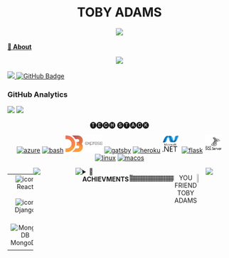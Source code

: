 
<!-- Title -->
<h1 align="center" title="...and I'm happy to see you here :)">TOBY ADAMS  </a></h1>
<p align="center">

 <a href="https://github.com/getintorj/readme-typing-svg">
    <img src="https://github.com/codeWizard337/codewizard337-portfolio/blob/master/gif/portfolio.gif">   
</p>

  <b>👤 About</b>
<p align="center">
 
  <a href="https://github.com/getintorj/readme-typing-svg">
    <img src="https://readme-typing-svg.demolab.com/?lines=SOFTWARE%20ENGINEER%20;ETHICAL%20HACKER%20;FULL-STACK%20WEB%20AND%20APP%20DEVELOPER;ARTIFICIAL%20INTELLIGENCE (AI);PROGRAMMER%20;YOUTUBER%20;EXPERIENCED%20UI%2FUX%20DESIGNER;3%2B%20YEAR's%20OF%20CODING%20EXPERIENCE;ALWAYS%20LEARNING%20NEW%20THINGS&font=Fira%20Code&center=true&width=440&height=45&color=20C20E&vCenter=true&pause=1000&size=22" /></a>
</p>
       
   <a href="https://github.com/codewizard337/github-profile-views-counter">
   <img src="https://komarev.com/ghpvc/?username=codewizard337">
</a>  
    <a href="https://github.com/codewizard337?tab=followers">
        <img src="https://img.shields.io/github/followers/codewizard337?label=Followers&style=social" alt="GitHub Badge">
    </a>  

</details>

  <!-- Metrics -->
  ### GitHub Analytics
 
<img width="400" src="https://github-readme-stats.vercel.app/api?username=codewizard337&count_private=true&show_icons=true&theme=react" />  <img width="425" src="https://streak-stats.demolab.com/?user=codewizard337&theme=react" />
<p align="center"> 
 🅣🅔🅒🅗 🅢🅣🅐🅒🅚<br>
  </p>
<p align="center">
  <a href="https://azure.microsoft.com/en-in/" target="_blank"><img src="https://www.vectorlogo.zone/logos/microsoft_azure/microsoft_azure-icon.svg" alt="azure" width="40" height="40" /></a>
  <a href="https://www.gnu.org/software/bash/" target="_blank"><img src="https://www.vectorlogo.zone/logos/gnu_bash/gnu_bash-icon.svg" alt="bash" width="40" height="40" /></a>
  <a href="https://d3js.org/" target="_blank"><img src="https://raw.githubusercontent.com/devicons/devicon/master/icons/d3js/d3js-original.svg" alt="d3js" width="40" height="40" /></a>
  <a href="https://expressjs.com" target="_blank"><img src="https://raw.githubusercontent.com/devicons/devicon/master/icons/express/express-original-wordmark.svg" alt="express" width="40" height="40" /></a>
  <a href="https://www.gatsbyjs.com/" target="_blank"><img src="https://www.vectorlogo.zone/logos/gatsbyjs/gatsbyjs-icon.svg" alt="gatsby" width="40" height="40" /></a>
  <a href="https://heroku.com" target="_blank"><img src="https://www.vectorlogo.zone/logos/heroku/heroku-icon.svg" alt="heroku" width="40" height="40" /></a>
  <a href="https://dotnet.microsoft.com/" target="_blank"><img src="https://raw.githubusercontent.com/devicons/devicon/master/icons/dot-net/dot-net-original-wordmark.svg" alt="dotnet" width="40" height="40" /></a>
  <a href="https://flask.palletsprojects.com/" target="_blank"><img src="https://www.vectorlogo.zone/logos/pocoo_flask/pocoo_flask-icon.svg" alt="flask" width="40" height="40" /></a>
  <a href="https://www.microsoft.com/en-us/sql-server" target="_blank"><img src="https://raw.githubusercontent.com/devicons/devicon/master/icons/microsoftsqlserver/microsoftsqlserver-plain-wordmark.svg" alt="Microsoft SQL Server" width="40" height="40" /></a>
<a href="https://www.linux.org" target="_blank"><img src="https://upload.wikimedia.org/wikipedia/commons/thumb/2/2b/Kali-dragon-icon.svg/2048px-Kali-dragon-icon.svg.png" alt="linux" width="50" height="50" /></a>
<a href="https://www.apple.com/macos/sonoma/" target="_blank"><img src="https://www.svgrepo.com/show/349442/macos.svg" alt="macos" width="40" height="40" /></a>
</p>

<div style="display: flex; align-items: flex-start; align: center">
<table align="center">
  <tr>
    <td align="center" width="96">
        <img src="https://techstack-generator.vercel.app/react-icon.svg" alt="icon" width="40" height="40" />
      <br>React
    </td>
    <td align="center" width="96">
      <a href="https://www.python.org/">
        <img src="https://techstack-generator.vercel.app/python-icon.svg" alt="icon" width="40" height="40" />
      </a>
      <br>Python
    </td>
    <td align="center" width="96">
        <img src="https://techstack-generator.vercel.app/js-icon.svg" alt="icon" width="40" height="40" />
      <br>JavaScript
    </td>
    <td align="center" width="96">
        <img src="https://techstack-generator.vercel.app/cpp-icon.svg" alt="icon" width="40" height="40" />
      <br>C++
    </td>
    <td align="center" width="96">
        <img src="https://techstack-generator.vercel.app/webpack-icon.svg" alt="icon" width="40" height="40" />
      <br>Webpack
    </td>
    <td align="center" width="96">
        <img src="https://techstack-generator.vercel.app/mysql-icon.svg" alt="icon" width="40" height="40" />
      <br>MySQL
    </td>
    <td align="center" width="96">
        <img src="https://techstack-generator.vercel.app/ts-icon.svg" alt="icon" width="40" height="40" />
      <br>TypeScript
    </td>
    <td align="center" width="96">
        <img src="https://techstack-generator.vercel.app/aws-icon.svg" alt="icon" width="40" height="40" />
      <br>AWS
    </td>
    <td align="center" width="96">
        <img src="https://techstack-generator.vercel.app/csharp-icon.svg" alt="icon" width="40" height="40" />
      <br>C#
    </td>
  </tr>
  <tr>
  <td align="center" width="96">
        <img src="https://techstack-generator.vercel.app/django-icon.svg" alt="icon" width="40" height="40" />
      <br>Django
    <td align="center" width="96">
        <img src="https://techstack-generator.vercel.app/github-icon.svg" alt="icon" width="40" height="40" />
      <br>Github
    </td>
    <td align="center" width="96"> 
        <img src="https://user-images.githubusercontent.com/25181517/192108372-f71d70ac-7ae6-4c0d-8395-51d8870c2ef0.png" width="40" height="40" alt="Git" />
      <br>Git
    </td>
    <td align="center"  width="96">
        <img src="https://skillicons.dev/icons?i=laravel" width="40" height="40" alt="Laravel" />
      <br>Laravel
    </td>
    <td align="center"  width="96">
        <img src="https://skillicons.dev/icons?i=html" width="40" height="40" alt="HTML5" />
      <br>HTML5
    </td>
    <td align="center" width="96">
        <img src="https://skillicons.dev/icons?i=css" width="40" height="40" alt="css" />
      <br>CSS
    </td>
    <td align="center"  width="96">
        <img src="https://skillicons.dev/icons?i=bootstrap" width="40" height="40" alt="bootstrap" />
      <br>Bootstrap
    </td>
    <td align="center" width="96">
        <img src="https://raw.githubusercontent.com/devicons/devicon/master/icons/android/android-original-wordmark.svg" width="40" height="40" alt="tailwind" />
      <br>Android
    </td>
    <td align="center" width="96">
        <img src="https://skillicons.dev/icons?i=jquery"width="40" height="40" alt="jQuery" />
      <br>jQuery
    </td>
  </tr>
 <tr>
      <td align="center" width="96">
        <img src="https://skillicons.dev/icons?i=mongodb" width="40" height="40" alt="MongoDB" />
      <br>MongoDB
    </td>
        <td align="center" width="96">
        <img src="https://skillicons.dev/icons?i=nodejs" width="40" height="40" alt="Nodejs" />
      <br>Nodejs
      </td>
      </td>
    <td align="center" width="96">
        <img src="https://skillicons.dev/icons?i=php" width="40" height="40" alt="PHP" />
      <br>PHP
    </td>
            <td align="center" width="96">
        <img src="https://skillicons.dev/icons?i=vscode" width="40" height="40" alt="VsCode" />
      <br>VsCode
    </td>
              <td align="center" width="96">
        <img src="https://skillicons.dev/icons?i=wordpress" width="40" height="40" alt="WordPress" />
      <br>WordPress
    </td>
              <td align="center" width="96">
        <img src="https://raw.githubusercontent.com/devicons/devicon/master/icons/dot-net/dot-net-original-wordmark.svg" width="40" height="40" alt="Vue" />
      <br>Dotnet
  <td align="center" width="96">
      <a href="#macropower-tech">
        <img src="https://www.vectorlogo.zone/logos/sqlite/sqlite-icon.svg" alt="icon" width="40" height="40" />
      </a>
      <br>SQLite
    </td>
              <td align="center" width="96">
        <img src="https://raw.githubusercontent.com/devicons/devicon/master/icons/java/java-original.svg" width="40" height="40" alt="https://www.java.com" />
      <br>Java
    </td>
    <td align="center" width="96">
        <img src="https://skillicons.dev/icons?i=postgres" width="40" height="40" alt="PostgreSQL" />
      <br>PostgreSQL
    </td>
 </tr>
</table>
<br><br>



<img width="830" src="https://github-readme-activity-graph.vercel.app/graph?username=codewizard337&bg_color=21232a&color=a8eeff&line=61dafb&point=f0fcff&area=true&hide_border=false" />
<img height="180em" align="center" src="https://github-readme-stats.vercel.app/api/top-langs/?username=codewizard337&layout=compact&langs_count=7&theme=dracula"/>





---

<p align="center">
      <!-- Achievements -->
<details>
  <summary><b>📰 ACHIEVMENTS </b></summary>
    <p>
       
This repository showcases a collection of my certifications.

## Certifications

 | Badge | DIGITAL BADGES | Description |
| ------------ | ----------- | ----- |
 [![Python Essentials 1](./Certification/python-essentials-1.png)](https://www.credly.com/badges/c7f8e359-72d5-4052-9fc7-8bdb3d061614/public_url)  | [Python Essentials 1 ](./Certification/Python_Essentials-1.pdf).  | Cisco's Python Essentials 1 certification: Mastery of Python basics, key for network automation and scripting |
| [![Python Essentials-2 ](./Certification/Python-Essentials-2.png)](https://www.credly.com/badges/6339f8e3-ddf1-4d30-86bc-1f05c663ca0e/public_url)| [Python Essentials 2](./Certification/Python_Essentials-1.pdf) |. It builds upon the foundational knowledge gained in Python Essentials 1 and takes your Python skills to a more advanced level, specifically tailored for networking, automation, and scripting within Cisco's networking environment. |
| [![Introduction To Cybersecutiy](./Certification/introduction-to-cybersecurity.png)](https://www.credly.com/badges/631b6ba8-d617-4f5a-be29-89b2819f707b/public_url). | [Introduction to Cybersecurity](./Certification/Introduction_to_Cybersecurity.pdf) | It provides foundational knowledge and skills necessary to understand the principles, threats, and practices related to safeguarding digital assets and data |


<!-- Tech Stack -->  

    
 [➡️ Full Tech Stack](https://github.com/codewizard337/NeonLoginPage/blob/main/TECH-STUCK.md)

 [![committers.top badge](https://user-badge.committers.top/kenya/codewizard337.svg)](https://user-badge.committers.top/kenya/codewizard337)


     
</details> 
</p>
<p align="center">    
<a href="https://gitstar-ranking.com/codewizard337" title="Snek 🐍"><img width="900" src="https://raw.githubusercontent.com/Lissy93/Lissy93/master/assets/github-snake.svg" /></a>
</p>

<p align="center" color="FA8072">YOU FRIEND TOBY ADAMS</p>

<a href="./MY-RESUME.pdf"> <img width="20%" height="20%" src="./componentes/download.gif"/> </a>
 


<img width=100% src="https://capsule-render.vercel.app/api?type=waving&color=0:50faaa,100:fa50e3&height=120&section=footer"/>

<!--

<details>
  <summary><b>PGP</b></summary>
    <p align="center">
-----BEGIN PGP PUBLIC KEY BLOCK-----
Version: Keybase OpenPGP v2.1.13
Comment: https://keybase.io/crypto

xsFNBGUxhm4BEADax4d1t+2hD7uwtHl02E1El+wv0gmRp8DkPwNbK6UKTwXdYTNS
cZOaijxa9wNLBOSfWfTSYm1vVf5Oy9hRx/IwwokZHETUYutuLZGI7OYUqOOprkMO
fWv04bZmW5OnOguB+xzLiy8OUO53/vM+j+FEO/kNsgEGgAmcZxwSnezg86SGqgJ3
dmF5f4GmCnE3Bjg9LjEgxQ9oZO7hVAAFAp2Xx5tk+k6V+CMsJi7gkl833aSlhDsD
pDQ+e8hSG5Rae72lUnS9U9ZBzLScPy3//KtomYr+j4QzGcHfOHBaaa0PBHzyX/5m
NRMa++f1wV0zW0ph3UbdZRY5xGNM62D3D0L9AJwKRQPcqXCuuMNG6cvS1rgOgEVz
E/XFSZszPcbtZDa1qf1Hrh0lys3cro6JcrnZMF5HFpEfgCV5RTWgRsCsd6OZIW0n
tM0b7lNbfURQmvAy8u035zYWEJBZ/He1kzi0jjQxcgpRXih4v/fcfIh91Fv2DUo6
TyP7KIUllr7GfFHMmExNKUiCHnjUVjkJnv7eDtfuv/d/m6STR8rgoE6o/YR2bAn1
J2tL4ktwWVRDdjHEQrTm4Zds1KozTge1o+i5z+QFeM0Qjk1/j98XcxlQJ9zzgave
rBOVxDazaISQ4ZHmy5ICSykY/JKGscGbJnrqqnDYalHSqw1XxE48Z4rxdwARAQAB
zS1GUkVEUklDSyBTQVJVTkkgPGZycmVkZGllb2xlc2FydW5pQGdtYWlsLmNvbT7C
wXQEEwEKAB4FAmUxhm4CGwMDCwkHAxUKCAIeAQIXgAMWAgECGQEACgkQvU93I2+A
+2R0mhAAx5sIFeEF+tB4zjnLtTvGJMd5WxBlI51kE9N7FQQFEvTqnxMkF7KXb8jv
nzFS1+43m547i9IqKeDYje3/Y1JWPOgdH3Gdowt5MC9hGhXyCaOaOK6LzT/q3V7/
KVG0ASJyydxiqX5tJylWjXqJzECr0Yg0TKIDg0KDcdan5Y1A8gcshr29RvaUy1O9
SeXfv9opc6JRZfhsI13+qtLEEqxuHJa2CjSAxD513Gtys0YLGAbVDk29EPTANAgc
dfWXrxMZEPrmOcyyioUFtl/GCnwLaImMXbzet0y2Ftj4IM05zDiVtzylYQ0j41+s
IxHit5qCSTrvkC9mJlAhE5WBhTndkz923bE5LvrzIIu0Ccxcp6K/t+gTU+x+mD2A
iD8y0VDzfDiPcuyqVaZiJgsyHdIec/t+C33wA7v7TV3e6C7xg9NgSuzgDdwV/5Uy
y9oSJsZBcXnpodOh7X/448TCJaGFCe3MicYmMtCeUyyfyB+/sap5IkTO0NG4O/TC
Q7g1Q+GkIefpnGfY5GVH8T2Hextyi1IXXE7tTCbFhvTy5cOE/gBIm19xZu96kFEC
C5AopAsGEhLtbNy4TPqJnGnDHWnQEagEA9QIOQ089+DYlW9yRUmwOpaTfq5V4bu5
Xs8uR/hGEfqF2PlQj4Dpvf/SRdbqoZ3wwPiEK2D1r5mQm1AWlnPOwE0EZTGGbgEI
AOX9XVT9v5zr/6qapyDD4JMefZP7oX8FALHf1FbHv1Sj5hMDxfiWXTFr6Qj/sTaC
qIvdFzhc5/TJayTEAXM+4xz6ptXWjkg1w2MTVJmlU3ZfM88ANeSk1KIpsCzPWkKO
v9Utw2fsC+grYm8g2pqnKGuVeCFsJE2G2lf7GEGPKwXvHoMicB4ztvhwNKaMjPEe
BOQCh2S6mBwlTtEp180tvoqKvkkiyNBIfCHLo59eOkhEjcylzLi3NwYSf69xa58+
NZ+W2mc3nxoWPDiAQgNimtBfs4+QChR2hYTNXXNbvywQP00tFcwkZ52cL3l68EGf
Xizr5sVKEFJYJS8lup6AMMMAEQEAAcLChAQYAQoADwUCZTGGbgUJDwmcAAIbDAEp
CRC9T3cjb4D7ZMBdIAQZAQoABgUCZTGGbgAKCRCKSpyktcKUwQX4CACIg4qPpGui
nfx8dWq/R+rPvRaglKuP2XgiPbFgLiunax9QgCtYjpPxCga8t0ZIXm/A8PbUIKZ7
YCNiR8/E0uSsJBy7Sxa0SP53bN3U0YjOZQGLQ+MlpISrio+u0LhQTvguZ/qzy50u
7gEk3KzMRbuHBKWD+qarn9bipWf71hXuzBL7VNzXD3p2shBL19JZA07ya3L8HIsu
7Qvd2ble2Gl9aTCZaVlsac0zp4BUryt2B+jmHSclzk9eDAuejp9LfkA7kXPPakDH
N1QVs0eDjk91AEv/fJCMwTJMt1jW3TQqSjwj3n7XCgY2DmCgiHsXpFAQey/B3Pn1
oL43qiVNH+DK7AkP/0W20K5nTqYSO8OwCV3EFYq+NAz3x6UmDLqRgqStk9Y9nlH1
af7y4ZOwLqLuSknUhIONkXI+X7nmvMkqoGtOr9W5cRD1gkD4xoZW552erE+okUXT
exVcDWNgj+Qum/hrcv+26YOVAzmPfxlL+dcmjKmumWdKmbsT2VkTnvso07Zjyf4O
DlRB7z42SQW9Hx1LpkRncTROOpNGNSyBdChuV6OTX5yFlk8Iiu17BuYeeMxONhsd
qNtjA8vN/IE6pDPRTv/42LiWZrz3/Mwp6dxGXsHcfgrsZrWgM26D/QvrWw3yfImZ
Tuefvkvhdp960m1BsbNDoFwm0Bpg9MxsLALqggYe/KieOVtI0dK2oQBbjmQACqZT
eazkxwcy5TGDtOx5ZvTyNrIVh5msi5ZUd1/xIM8GVHUqlDn7MygFcXXi2VmGxJ5P
5zOBua6UQRl38QkChzR4RMBjgHbDRpfr/LSfjqNZnvUxQeeUwob8D3dBcSCsEwPl
RA7hAFLzcQXyW5pLte2tcDaaHphZwm9FivlPxl31Z82XdY6cmZiE0lV2xKLgLFVC
OnO66sITNIKCcV23MAKQ3lijkFckHwX9HVbdeWQT6Nmil/By7ailk7N52fWf9Zo6
KLdndsPeSKIiyPkKziuBg1Ka8YG5V0t/Oi/Vlaa7nC/A9dqhB89u0sVvjGEdzsBN
BGUxhm4BCACZOueOg4D6+LvzYMdXAEyeoIvpFbhUIx7RKzkFmiwUqSw+zp/bQ3aa
QJG+VBwytpTPQ03QlmMsMqQtgTBJRI0F6LnuK4VQWnbMQmBy1OY81HZz0cZOZuJ2
rEZUOvxvaw5eP//gNm0hA4jatK0hDJCrRLaSH2+UpjG734RXfHmCjmdfWHcGJ0nL
WavBajpTXb2z7PfH7CBXJDiyp7gF7hHboK2dbRQCh0vSaaYaTabdPsOLm0E9Luat
A7xJxQhgU6Rf8nt5eJxe59wOXZaNg1SJs6EpgVmDJPYlRxK2s2+e1pvHPja4TBFv
O9lCBcUP9PAISD7uZzLYxsY5sG7tIRdxABEBAAHCwoQEGAEKAA8FAmUxhm4FCQ8J
nAACGyIBKQkQvU93I2+A+2TAXSAEGQEKAAYFAmUxhm4ACgkQ/P1eYSrg5GH/wAf/
RzKEx3+Qe6uzc8B9mkQnF2fRWGnCYXfMzE8qDco9m1pgXcnrx0ftzdNoMbwkduRU
tmV2nOfB2lJ8+5Y7FU5hwEaxCXzZPOa7g34bcgQ/3jVlLCGZ72cdu9muL0dmm5hh
kZjZskBbTcXKMI0cWWCCmtIHACtEmNWD9w86MTEQxoQJY2qKp4YlQ4jZkMaOw4ck
kxuytcKyW/RUMgXQQy0g1zK/eqTNmLB35GaYtGefLCc6XqY/wHbXaJvx7wrJVHj+
84eUBVjhZ2laFE3zeXnJZ+I2eHMupsxqVU4XiuzArIlCSnjDBX//yZZgClrW16p7
7o55bU0Q9+fatEvY8L6bfMf9EADVgufFTwE0v0k8Xbm490Six9vClLm6FFhw6MzY
jbzEoxob2RgPt1EJPjyci6gKnoS5ssl1gYliPr39tRm+gMY37184JyYOAIR3NZHb
Xmk7p4t3BNdxYfCbmZ88Ngqfg/iuO+APp4ZW8K71ZiDycWtxvmV2MuISEkR8rZDn
DvpHeXceePr/FIpn560EWmoXIp0uT74zr49TPR/Gpxksp4VZCqe3Lq7c2qUF2KnK
AK4KXhHn81lzCUnaaLKzj+hOz4+peordNovBY78tYeEur5FaPuQkkJVDwAManszU
9Qjl0KtmiR3wlX1hcqom562dmIIRA5gG8zNTNqTFByaQC1HRvAOBED5fKIjxl1Cp
K7vivNQnHgR78NlQKrim4/ZtK7cr8rtMmTkNQARkgloX/OwPljcRYUN/aRy1kkiM
d/Il7JkOQCJT4Bds6xFX9m2GA8ELwT9xq7ELRnYssLpgPrivHr1EN6Gqt9V7Y3I8
kauIVBRmXtPfYnLx4/MkenXXi682ciCmTnGnJsKmfsppZQAs7vnlwtYnWGrI7vpp
ZjgghSYkLa/lbZdO+evyznbT9Je4HvTOo3kF2M7Q3zp4BnVf7DQLiWL1OlyrMB9e
l1OXLQikQ2XDd/eaMCC3j/6F9h02CHz82AaSzOFLG/NyOx+Edh4EjlyslDro3OYS
6y5qSg==
=EJeF
-----END PGP PUBLIC KEY BLOCK-----


    


